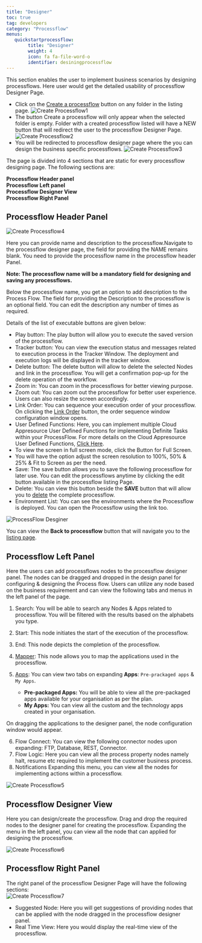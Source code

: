 ```yaml
---
title: "Designer"
toc: true
tag: developers
category: "Processflow"
menus: 
   quickstartprocessflow:
        title: "Designer"
        weight: 4
        icon: fa fa-file-word-o
        identifier: desiningprocessflow
---
```

This section enables the user to implement business scenarios by designing processflows. Here user would get the detailed usability of processflow Designer Page.

* Click on the [Create a processflow](/processflow/creating-processflow/) button on any folder in the listing page.
 ![Create Processflow1](../../staticfiles/processflow/media/create-processflow1.png) 
* The button Create a processflow will only appear when the selected folder is empty. Folder with a created processflow listed will have a NEW button that will redirect the user to the processflow Designer Page. 
![Create Processflow2](../../staticfiles/processflow/media/create-processflow2.png) 
* You will be redirected to processflow designer page where the you can design the business specific processflows.
![Create Processflow3](../../staticfiles/processflow/media/create-processflow3.png)

The page is divided into 4 sections that are static for every processflow designing page. 
The following sections are:  

**Processflow Header panel**  
**Processflow Left panel**  
**Processflow Designer View**  
**Processflow Right Panel**  

## Processflow Header Panel

![Create Processflow4](../../staticfiles/processflow/media/create-processflow4.png)


Here you can provide name and description to the processflow.Navigate to the processflow designer page, the field for providing the NAME remains blank. You need to provide the processflow name in the processflow header Panel. 

**Note: The processflow name will be a mandatory field for designing and saving any processflows.**

Below the processflow name, you get an option to add description to the Process 
Flow. The field for providing the Description to the processflow is an optional field. You can edit the description any number of times as required.

Details of the list of executable buttons are given below:

* Play button: The play button will allow you to execute the saved version of the processflow. 
* Tracker button: You can view the execution status and messages related to execution process in the Tracker Window. The deployment and execution logs will be displayed in the tracker window.
* Delete button: The delete button will allow to delete the selected Nodes and link in the processflow. You will get a confirmation pop-up for the delete operation of the workflow. 
* Zoom in: You can zoom in the processflows for better viewing purpose.
* Zoom out: You can zoom out the processflow for better user experience. Users can also resize the screen accordingly. 
* Link Order: You can sequence your execution order of your processflow. On clicking the [Link Order](/processflow/link-order-sequencing/) button, the order sequence window configuration window opens.
* User Defined Functions: Here, you can implement multiple Cloud Appresource User Defined Functions for implementing Definite Tasks within your ProcessFlow. For more details on the Cloud Appresource User Defined Functions, [Click Here](/processflow/overview-of-user-defined-functions/).
* To view the screen in full screen mode, click the Button for Full Screen.
* You will have the option adjust the screen resolution to 100%, 50% & 25% & Fit to Screen as per the need.
* Save: The save button allows you to save the following processflow for later use. You can edit the processflows anytime by clicking the edit button available in the processflow listing Page.
* Delete: You can view this button beside the **SAVE** button that will allow you to [delete](/processflow/delete-processflow/) the complete processflow.
* Environment List: You can see the environments where the Processflow is deployed. You can open the Processflow using the link too.

![ProcessFlow Desginer](../../staticfiles/processflow/media/designer_environment.png)

You can view the **Back to processflow** button that will navigate you to the [listing page](/processflow/processflow-listing-page/). 

## Processflow Left Panel
Here the users can add processflows nodes to the processflow designer panel. The nodes
 can be dragged and dropped in the design panel for configuring & designing the Process 
flow. Users can utilize any node based on the business requirement and can view the 
following tabs and menus in the left panel of the page.    

1)	Search: You will be able to search any Nodes & Apps related to processflow. You will be filtered with the results based on the alphabets you type.
2)  Start:  This node initiates the start of the execution of the processflow.
3)	End: This node depicts the completion of the processflow.  
4)	[Mapper](/processflow/working-with-mapper/): This node allows you to map the applications used in the processflow.       
5)	[Apps](/processflow/processflow-app/): You can view two tabs on expanding **Apps**: `Pre-prackaged apps` & `My Apps`. 

    - **Pre-packaged Apps:** You will be able to view all the pre-packaged apps available for your organisation as per the plan.
    - **My Apps:** You can view all the custom and the technology apps created in your organisation.

On dragging the applications to the designer panel, the node configuration window would appear.     

6)	Flow Connect: You can view the following connector nodes upon expanding: FTP, Database, REST, Connector.   
7)	Flow Logic: Here you can view all the process property nodes namely halt, resume etc required to implement the customer business process.  
8)	Notifications Expanding this menu, you can view all the nodes for implementing actions within a processflow.  

![Create Processflow5](../../staticfiles/processflow/media/create-processflow5.png)

## Processflow Designer View 
Here you can design/create the processflow. Drag and drop the required nodes to the 
designer panel for creating the processflow. Expanding the menu in the left panel, 
you can view all the node that can applied for designing the processflow.

![Create Processflow6](../../staticfiles/processflow/media/create-processflow6.png)  

## Processflow Right Panel
The right panel of the processflow Designer Page will have the following sections:  
![Create Processflow7](../../staticfiles/processflow/media/create-processflow7.PNG)  
* Suggested Node: Here you will get suggestions of providing nodes that can be applied with the node dragged in the processflow designer panel.
* Real Time View: Here you would display the real-time view of the processflow.
